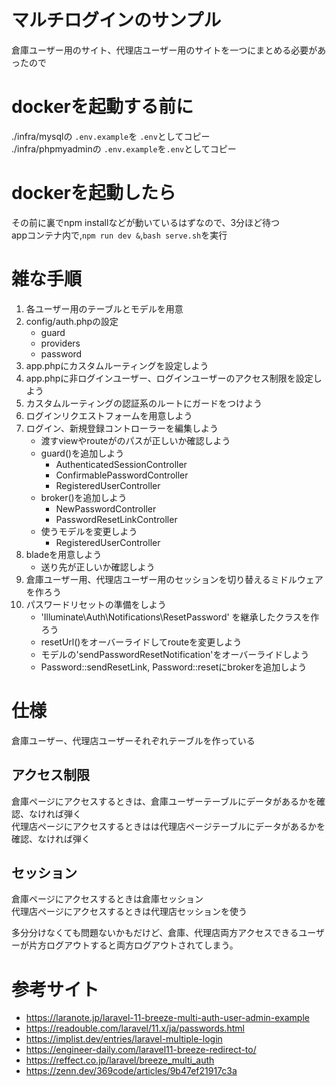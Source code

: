# マルチログインのサンプル
倉庫ユーザー用のサイト、代理店ユーザー用のサイトを一つにまとめる必要があったので

# dockerを起動する前に
./infra/mysqlの `.env.example`を `.env`としてコピー  
./infra/phpmyadminの  `.env.example`を`.env`としてコピー  

# dockerを起動したら
その前に裏でnpm installなどが動いているはずなので、3分ほど待つ  
appコンテナ内で,`npm run dev &`,`bash serve.sh`を実行  


# 雑な手順
1. 各ユーザー用のテーブルとモデルを用意
1. config/auth.phpの設定
	* guard
	* providers
	* password
1. app.phpにカスタムルーティングを設定しよう
1. app.phpに非ログインユーザー、ログインユーザーのアクセス制限を設定しよう
1. カスタムルーティングの認証系のルートにガードをつけよう
1. ログインリクエストフォームを用意しよう
1. ログイン、新規登録コントローラーを編集しよう
	* 渡すviewやrouteがのパスが正しいか確認しよう
   	* guard()を追加しよう
   	  	* AuthenticatedSessionController
   	  	* ConfirmablePasswordController
   	  	* RegisteredUserController
   	* broker()を追加しよう
   	 	* NewPasswordController
   	   	* PasswordResetLinkController
   	* 使うモデルを変更しよう
   	 	* RegisteredUserController
1. bladeを用意しよう
 	* 送り先が正しいか確認しよう
1. 倉庫ユーザー用、代理店ユーザー用のセッションを切り替えるミドルウェアを作ろう
1. パスワードリセットの準備をしよう
	* 'Illuminate\Auth\Notifications\ResetPassword' を継承したクラスを作ろう
	* resetUrl()をオーバーライドしてrouteを変更しよう
	* モデルの'sendPasswordResetNotification'をオーバーライドしよう
	* Password::sendResetLink, Password::resetにbrokerを追加しよう

# 仕様
倉庫ユーザー、代理店ユーザーそれぞれテーブルを作っている  

## アクセス制限
倉庫ページにアクセスするときは、倉庫ユーザーテーブルにデータがあるかを確認、なければ弾く  
代理店ページにアクセスするときはは代理店ページテーブルにデータがあるかを確認、なければ弾く    

## セッション
倉庫ページにアクセスするときは倉庫セッション  
代理店ページにアクセスするときは代理店セッションを使う

多分分けなくても問題ないかもだけど、倉庫、代理店両方アクセスできるユーザーが片方ログアウトすると両方ログアウトされてしまう。

# 参考サイト
* https://laranote.jp/laravel-11-breeze-multi-auth-user-admin-example
* https://readouble.com/laravel/11.x/ja/passwords.html
* https://implist.dev/entries/laravel-multiple-login
* https://engineer-daily.com/laravel11-breeze-redirect-to/
* https://reffect.co.jp/laravel/breeze_multi_auth	
* https://zenn.dev/369code/articles/9b47ef21917c3a
